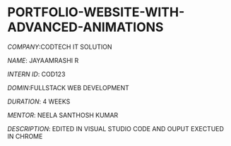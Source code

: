 # PORTFOLIO-WEBSITE-WITH-ADVANCED-ANIMATIONS

*COMPANY*:CODTECH IT SOLUTION

*NAME*: JAYAAMRASHI R

*INTERN ID*: COD123

*DOMIN*:FULLSTACK WEB DEVELOPMENT

*DURATION*: 4 WEEKS

*MENTOR*: NEELA SANTHOSH KUMAR

*DESCRIPTION*: EDITED IN VISUAL STUDIO CODE AND OUPUT EXECTUED IN CHROME
